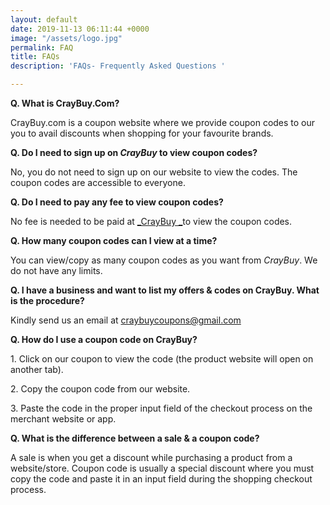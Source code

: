 ```yaml
---
layout: default
date: 2019-11-13 06:11:44 +0000
image: "/assets/logo.jpg"
permalink: FAQ
title: FAQs
description: 'FAQs- Frequently Asked Questions '

---
```

**Q. What is CrayBuy.Com?**

CrayBuy.com is a coupon website where we provide coupon codes to our you to avail discounts when shopping for your favourite brands.

**Q. Do I need to sign up on _CrayBuy_ to view coupon codes?**

No, you do not need to sign up on our website to view the codes. The coupon codes are accessible to everyone.

**Q. Do I need to pay any fee to view coupon codes?**

No fee is needed to be paid at [_CrayBuy _](https://craybuy.com/)to view the coupon codes.

**Q. How many coupon codes can I view at a time?**

You can view/copy as many coupon codes as you want from _CrayBuy_. We do not have any limits.

**Q. I have a business and want to list my offers & codes on CrayBuy. What is the procedure?**

Kindly send us an email at craybuycoupons@gmail.com

**Q. How do I use a coupon code on CrayBuy?**

1\. Click on our coupon to view the code (the product website will open on another tab).

2\. Copy the coupon code from our website.

3\. Paste the code in the proper input field of the checkout process on the merchant website or app.

**Q. What is the difference between a sale & a coupon code?**

A sale is when you get a discount while purchasing a product from a website/store. Coupon code is usually a special discount where you must copy the code and paste it in an input field during the shopping checkout process.